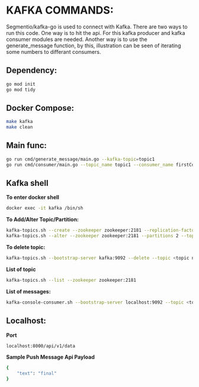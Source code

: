 # KAFKA COMMANDS:

Segmentio/kafka-go is used to connect with Kafka.
There are two ways to run this code. 
One way is to hit the api. For this kafka producer and kafka consumer modules are needed.
Another way is to use the generate_message function, by this, illustration can be seen of iterating some numbers to differant consumers.

## Dependency:
```bash
go mod init
go mod tidy
```

## Docker Compose:
```bash
make kafka
make clean
```

## Main func:
```bash
go run cmd/generate_message/main.go --kafka-topic=topic1
go run cmd/consumer/main.go --topic_name topic1 --consumer_name firstConsumer --group_name g1
```

## Kafka shell
**To enter docker shell**
```bash
docker exec -it kafka /bin/sh
```

**To Add/Alter Topic/Partition:**
```bash
kafka-topics.sh --create --zookeeper zookeeper:2181 --replication-factor 1 --partitions 1 --topic <topic name>
kafka-topics.sh --alter --zookeeper zookeeper:2181 --partitions 2 --topic <topic name>
```

**To delete topic:**
```bash
kafka-topics.sh --bootstrap-server kafka:9092 --delete --topic <topic name>
```

**List of topic**
```bash
kafka-topics.sh --list --zookeeper zookeeper:2181
```

**List of messages:**
```bash
kafka-console-consumer.sh --bootstrap-server localhost:9092 --topic <topic name> --from-beginning
```

## Localhost:
**Port**
```bash
localhost:8000/api/v1/data
```

**Sample Push Message Api Payload**
```bash
{
    "text": "final"
}
```

